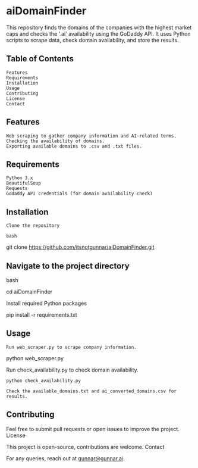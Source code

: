 # aiDomainFinder
This repository finds the domains of the companies with the highest market caps and checks the '.ai' availability using the GoDaddy API. It uses Python scripts to scrape data, check domain availability, and store the results.

## Table of Contents

    Features
    Requirements
    Installation
    Usage
    Contributing
    License
    Contact

## Features

    Web scraping to gather company information and AI-related terms.
    Checking the availability of domains.
    Exporting available domains to .csv and .txt files.

## Requirements

    Python 3.x
    BeautifulSoup
    Requests
    Godaddy API credentials (for domain availability check)

## Installation

    Clone the repository

    bash

git clone https://github.com/itsnotgunnar/aiDomainFinder.git

## Navigate to the project directory

bash

cd aiDomainFinder

Install required Python packages

pip install -r requirements.txt

## Usage

    Run web_scraper.py to scrape company information.

python web_scraper.py

Run check_availability.py to check domain availability.

    python check_availability.py

    Check the available_domains.txt and ai_converted_domains.csv for results.

## Contributing

Feel free to submit pull requests or open issues to improve the project.
License

This project is open-source, contributions are welcome.
Contact

For any queries, reach out at gunnar@gunnar.ai.
